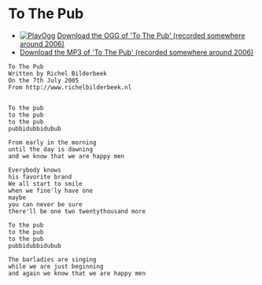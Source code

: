 # To The Pub

 * [![PlayOgg](http://static.fsf.org/playogg/Play_ogg_80x15.png "I support PlayOgg!")](http://playogg.org) [Download the OGG of 'To The Pub' (recorded somewhere around 2006)](http://www.richelbilderbeek.nl/CD05_20ToThePub.ogg)
 * [Download the MP3 of 'To The Pub' (recorded somewhere around 2006)](http://www.richelbilderbeek.nl/CD05_20ToThePub.mp3)


```
To The Pub
Written by Richel Bilderbeek
On the 7th July 2005
From http://www.richelbilderbeek.nl


To the pub
to the pub
to the pub 
pubbidubbidubub

From early in the morning
until the day is dawning
and we know that we are happy men

Everybody knows 
his favorite brand
We all start to smile
when we fine'ly have one
maybe
you can never be sure
there'll be one two twentythousand more

To the pub
to the pub
to the pub 
pubbidubbidubub

The barladies are singing
while we are just beginning
and again we know that we are happy men
```
